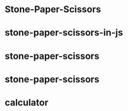 # Stone-Paper-Scissors
# stone-paper-scissors-in-js
# stone-paper-scissors
# stone-paper-scissors
# calculator

